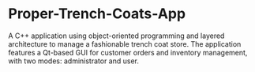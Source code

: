 # Proper-Trench-Coats-App
A C++ application using object-oriented programming and layered architecture to manage a fashionable trench coat store. The application features a Qt-based GUI for customer orders and inventory management, with two modes: administrator and user.
